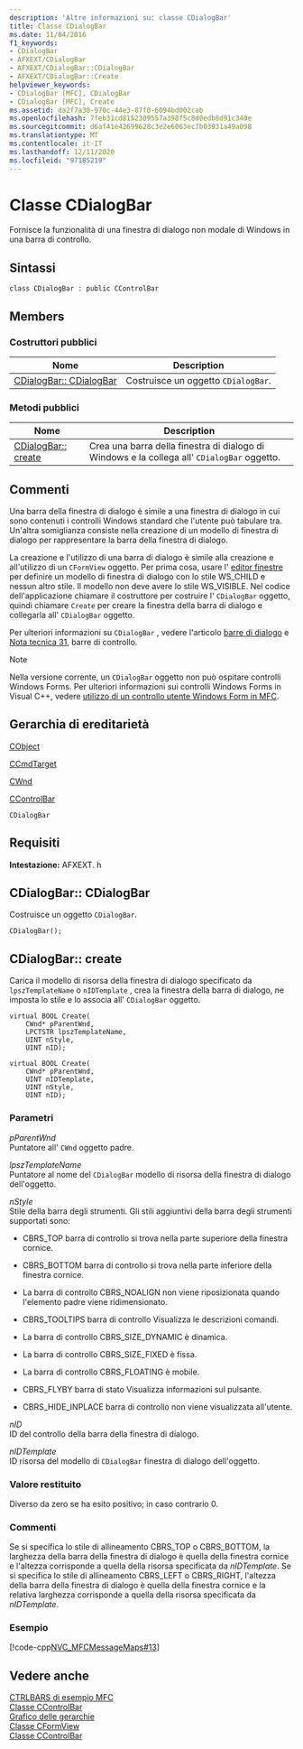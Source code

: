 ```yaml
---
description: 'Altre informazioni su: classe CDialogBar'
title: Classe CDialogBar
ms.date: 11/04/2016
f1_keywords:
- CDialogBar
- AFXEXT/CDialogBar
- AFXEXT/CDialogBar::CDialogBar
- AFXEXT/CDialogBar::Create
helpviewer_keywords:
- CDialogBar [MFC], CDialogBar
- CDialogBar [MFC], Create
ms.assetid: da2f7a30-970c-44e3-87f0-6094bd002cab
ms.openlocfilehash: 7feb31cd8152309557a398f5c8d0edb8d91c340e
ms.sourcegitcommit: d6af41e42699628c3e2e6063ec7b03931a49a098
ms.translationtype: MT
ms.contentlocale: it-IT
ms.lasthandoff: 12/11/2020
ms.locfileid: "97185219"
---
```

# <a name="cdialogbar-class"></a>Classe CDialogBar

Fornisce la funzionalità di una finestra di dialogo non modale di Windows in una barra di controllo.

## <a name="syntax"></a>Sintassi

```
class CDialogBar : public CControlBar
```

## <a name="members"></a>Members

### <a name="public-constructors"></a>Costruttori pubblici

|Nome|Description|
|----------|-----------------|
|[CDialogBar:: CDialogBar](#cdialogbar)|Costruisce un oggetto `CDialogBar`.|

### <a name="public-methods"></a>Metodi pubblici

|Nome|Description|
|----------|-----------------|
|[CDialogBar:: create](#create)|Crea una barra della finestra di dialogo di Windows e la collega all' `CDialogBar` oggetto.|

## <a name="remarks"></a>Commenti

Una barra della finestra di dialogo è simile a una finestra di dialogo in cui sono contenuti i controlli Windows standard che l'utente può tabulare tra. Un'altra somiglianza consiste nella creazione di un modello di finestra di dialogo per rappresentare la barra della finestra di dialogo.

La creazione e l'utilizzo di una barra di dialogo è simile alla creazione e all'utilizzo di un `CFormView` oggetto. Per prima cosa, usare l' [editor finestre](../../windows/dialog-editor.md) per definire un modello di finestra di dialogo con lo stile WS_CHILD e nessun altro stile. Il modello non deve avere lo stile WS_VISIBLE. Nel codice dell'applicazione chiamare il costruttore per costruire l' `CDialogBar` oggetto, quindi chiamare `Create` per creare la finestra della barra di dialogo e collegarla all' `CDialogBar` oggetto.

Per ulteriori informazioni su `CDialogBar` , vedere l'articolo [barre di dialogo](../../mfc/dialog-bars.md) e [Nota tecnica 31](../../mfc/tn031-control-bars.md), barre di controllo.

> [!NOTE]
> Nella versione corrente, un `CDialogBar` oggetto non può ospitare controlli Windows Forms. Per ulteriori informazioni sui controlli Windows Forms in Visual C++, vedere [utilizzo di un controllo utente Windows Form in MFC](../../dotnet/using-a-windows-form-user-control-in-mfc.md).

## <a name="inheritance-hierarchy"></a>Gerarchia di ereditarietà

[CObject](../../mfc/reference/cobject-class.md)

[CCmdTarget](../../mfc/reference/ccmdtarget-class.md)

[CWnd](../../mfc/reference/cwnd-class.md)

[CControlBar](../../mfc/reference/ccontrolbar-class.md)

`CDialogBar`

## <a name="requirements"></a>Requisiti

**Intestazione:** AFXEXT. h

## <a name="cdialogbarcdialogbar"></a><a name="cdialogbar"></a> CDialogBar:: CDialogBar

Costruisce un oggetto `CDialogBar`.

```
CDialogBar();
```

## <a name="cdialogbarcreate"></a><a name="create"></a> CDialogBar:: create

Carica il modello di risorsa della finestra di dialogo specificato da `lpszTemplateName` o `nIDTemplate` , crea la finestra della barra di dialogo, ne imposta lo stile e lo associa all' `CDialogBar` oggetto.

```
virtual BOOL Create(
    CWnd* pParentWnd,
    LPCTSTR lpszTemplateName,
    UINT nStyle,
    UINT nID);

virtual BOOL Create(
    CWnd* pParentWnd,
    UINT nIDTemplate,
    UINT nStyle,
    UINT nID);
```

### <a name="parameters"></a>Parametri

*pParentWnd*<br/>
Puntatore all' `CWnd` oggetto padre.

*lpszTemplateName*<br/>
Puntatore al nome del `CDialogBar` modello di risorsa della finestra di dialogo dell'oggetto.

*nStyle*<br/>
Stile della barra degli strumenti. Gli stili aggiuntivi della barra degli strumenti supportati sono:

- CBRS_TOP barra di controllo si trova nella parte superiore della finestra cornice.

- CBRS_BOTTOM barra di controllo si trova nella parte inferiore della finestra cornice.

- La barra di controllo CBRS_NOALIGN non viene riposizionata quando l'elemento padre viene ridimensionato.

- CBRS_TOOLTIPS barra di controllo Visualizza le descrizioni comandi.

- La barra di controllo CBRS_SIZE_DYNAMIC è dinamica.

- La barra di controllo CBRS_SIZE_FIXED è fissa.

- La barra di controllo CBRS_FLOATING è mobile.

- CBRS_FLYBY barra di stato Visualizza informazioni sul pulsante.

- CBRS_HIDE_INPLACE barra di controllo non viene visualizzata all'utente.

*nID*<br/>
ID del controllo della barra della finestra di dialogo.

*nIDTemplate*<br/>
ID risorsa del modello di `CDialogBar` finestra di dialogo dell'oggetto.

### <a name="return-value"></a>Valore restituito

Diverso da zero se ha esito positivo; in caso contrario 0.

### <a name="remarks"></a>Commenti

Se si specifica lo stile di allineamento CBRS_TOP o CBRS_BOTTOM, la larghezza della barra della finestra di dialogo è quella della finestra cornice e l'altezza corrisponde a quella della risorsa specificata da *nIDTemplate*. Se si specifica lo stile di allineamento CBRS_LEFT o CBRS_RIGHT, l'altezza della barra della finestra di dialogo è quella della finestra cornice e la relativa larghezza corrisponde a quella della risorsa specificata da *nIDTemplate*.

### <a name="example"></a>Esempio

[!code-cpp[NVC_MFCMessageMaps#13](../../mfc/reference/codesnippet/cpp/cdialogbar-class_1.cpp)]

## <a name="see-also"></a>Vedere anche

[CTRLBARS di esempio MFC](../../overview/visual-cpp-samples.md)<br/>
[Classe CControlBar](../../mfc/reference/ccontrolbar-class.md)<br/>
[Grafico delle gerarchie](../../mfc/hierarchy-chart.md)<br/>
[Classe CFormView](../../mfc/reference/cformview-class.md)<br/>
[Classe CControlBar](../../mfc/reference/ccontrolbar-class.md)
